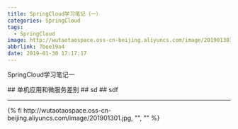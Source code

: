 ```yaml
---
title: SpringCloud学习笔记（一）
categories: SpringCloud
tags:
  - SpringCloud
image: http://wutaotaospace.oss-cn-beijing.aliyuncs.com/image/201901301.jpg
abbrlink: 7bee19a4
date: 2019-01-30 17:17:17
---
```

<p class="description">SpringCloud学习笔记一</p>
<!-- more -->
## 单机应用和微服务差别
## sd
## sdf
<hr />
{% fi http://wutaotaospace.oss-cn-beijing.aliyuncs.com/image/201901301.jpg, "", "" %}
